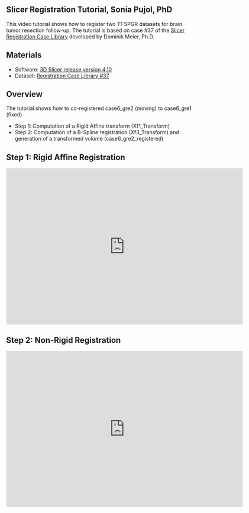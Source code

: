 
Slicer Registration Tutorial, Sonia Pujol, PhD
--------------------------------------------------
This video tutorial shows how to register two T1 SPGR datasets for brain tumor resection follow-up.
The tutorial is based on case #37 of the [Slicer Registration Case Library](https://www.na-mic.org/wiki/Projects:RegistrationDocumentation:UseCaseInventory) developed by Dominik Meier, Ph.D.

Materials
---------
* Software: [3D Slicer release version 4.10](https://download.slicer.org/)
* Dataset: [Registration Case Library #37](https://www.na-mic.org/wiki/File:RegLib_C37_Data.zip)

Overview
---------
The tutorial shows how to co-registered case6_gre2 (moving) to case6_gre1 (fixed)
* Step 1: Computation of a Rigid Affine transform (Xf1_Transform) 
* Step 2: Computation of a B-Spline registration (Xf3_Transform) and generation of a transformed volume (case6_gre2_registered)

Step 1: Rigid Affine Registration
--------------------------
<iframe src="https://player.vimeo.com/video/312075616" width="640" height="423" frameborder="0" webkitallowfullscreen mozallowfullscreen allowfullscreen></iframe>

Step 2: Non-Rigid Registration
--------------------------
<iframe src="https://player.vimeo.com/video/312076458" width="640" height="422" frameborder="0" webkitallowfullscreen mozallowfullscreen allowfullscreen></iframe>
